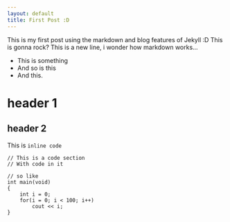 ```yaml
---
layout: default
title: First Post :D
---
```


This is my first post using the markdown and blog features of Jekyll :D This is gonna rock?
This  is a new line, i wonder how markdown works...

 - This is something
 - And so is this
 - And this.
 
# header 1

## header 2


This is `inline code`

    // This is a code section
	// With code in it
	
	// so like 
	int main(void)
	{
		int i = 0;
		for(i = 0; i < 100; i++)
			cout << i;
	}